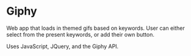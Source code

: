 # Giphy

Web app that loads in themed gifs based on keywords. User can either select from the present keywords, or add their own button.

Uses JavaScript, JQuery, and the Giphy API.
 
